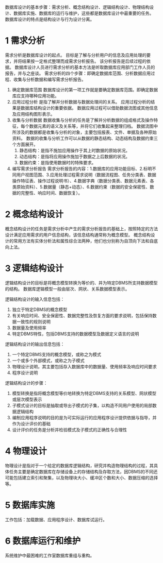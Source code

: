 数据库设计的基本步骤：需求分析、概念结构设计、逻辑结构设计、物理结构设计、数据库实施、数据库的运行与维护，这些都是数据库设计中最重要的任务。
数据库设计的特点是结构设计与行为设计分离。

# 1 需求分析
需求分析是数据库设计的起点。
目标是了解与分析用户的信息及应用处理的要求，并将结果按一定格式整理而成需求分析报告。
该分析报告是后续过程的依据。
数据库设计人员进行需求分析的基本方法是听取数据库应用部门工作人员的报告，并与之座谈。
需求分析的四个步骤：即确定数据库范围、分析数据应用过程、收集与分析数据和编写需求分析报告。
1. 确定数据库范围
    数据库设计的第一项工作就是要确定数据库范围。即确定数据库应支持哪种应用功能。
2. 应用过程分析
    是指了解并分析数据与数据处理间的关系。
    应用过程分析的结果是数据库结构设计的重要依据。
    数据应用过程可以借助数据流图或其他信息及应用结构图形表示。
3. 收集与分析数据
    数据收集与分析的任务是了解并分析数据的组成格式及操作特征，每个数据元素的语义及关系等，并将它们收集起来整理归档。
    数据流图中所涉及的数据都是收集与分析的对象，主要包括报表、文件、单据及各种原始资料。
    数据的收集与分析工作可以从数据的静态结构、动态结构及数据约束三个方面展开。
    1. 静态结构：是指不施加应用操作于其上时数据的原始状况。
    2. 动态结构：是指将应用操作施加于数据之上后数据的状况。
    3. 数据约束：是指使用数据时的特殊要求。
4. 编写需求分析报告
    需求分析报告的内容：1.数据库的应用功能目标、2.标明不同用户视图范围、3.应用处理过程需求说明（数据流程图、任务分类表、数据操作特征表、操作过程说明书）、4.数据字典（数据分类表、数据元素表、各类原始资料）、5.数据量（静态+动态）、6.数据约束（数据的安全保密性、数据的完整性、响应时间、数据恢复）。

# 2 概念结构设计
概念结构设计的任务是需求分析中产生的需求分析报告的基础上，按照特定的方法设计满足应用需求的用户信息结构，该信息结构通常称为概念模型。
概念结构设计的常用方法有实体分析法和属性综合法两种，他们也分别称为自顶向下法和自底向上法。

# 3 逻辑结构设计
逻辑结构设计的目标是将概念模型转换为等价的、并为特定DBMS所支持数据模型的结构。
数据库逻辑模型一般由层次、网状、关系数据模型表示。

逻辑结构设计的输入信息包括：
1. 独立于特定DBMS的概念模型
2. 有关响应时间、安全保密性、数据完整性及恢复方面的要求说明，包括保持数据一致性的规则说明
3. 数据量及使用频率
4. 特定DBMS特性，包括DBMS支持的数据模型及数据定义语言的说明

逻辑结构设计的输出信息包括：
1. 一个特定DBMS支持的概念模型，或称之为模式
2. 一个或多个外部模式，或称之为子模式
3. 物理设计说明，其主要包括存入数据库中的数据量、使用频率及响应时间要求
4. 程序设计说明

逻辑结构设计的步骤：
1. 模型转换是指将概念模型等价地转换为特定DBMS支持的关系模型、网状模型或层次模型表示
2. 子模式设计的目标是抽取或导出子模式的子集，以构造不同用户使用的局部数据逻辑结构
3. 编制应用程序说明的目的是为可实际运行的应用程序设计提供依据与指导，并作为设计评价的基础
4. 设计评价的任务是分析并检验模式及子模式的正确性与合理性

# 4 物理设计
物理设计是指对于一个给定的数据库逻辑结构，研究并构造物理结构的过程，其具体任务主要是确定数据库在存储设备上的存储结构及存取方法，因DBMS的不同还可能包括建立索引和聚集，以及物理块大小、缓冲区个数和大小、数据压缩的选择等。

# 5 数据库实施
工作包括：加载数据、应用程序设计、数据库试运行。

# 6 数据库运行和维护
系统维护中最困难的工作室数据库重组与重构。